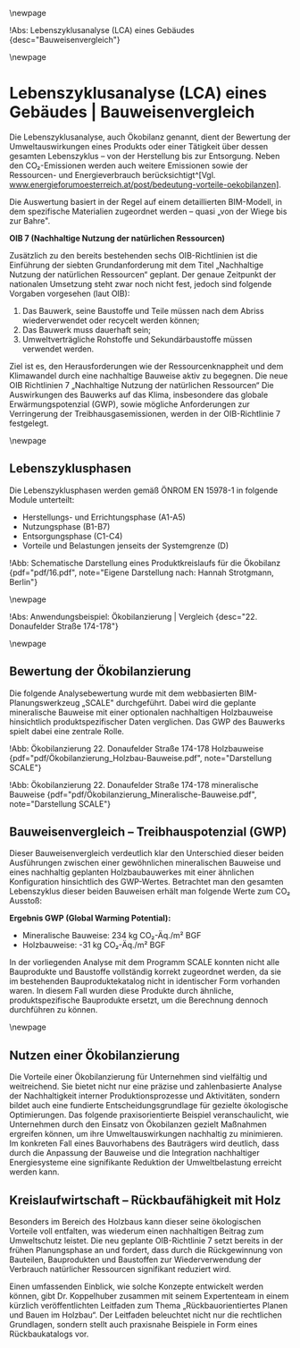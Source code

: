 \newpage

!Abs: Lebenszyklusanalyse (LCA) eines Gebäudes {desc="Bauweisenvergleich"}

\newpage

# Lebenszyklusanalyse (LCA) eines Gebäudes | Bauweisenvergleich

Die Lebenszyklusanalyse, auch Ökobilanz genannt, dient der Bewertung der Umweltauswirkungen eines Produkts oder einer Tätigkeit über dessen gesamten Lebenszyklus – von der Herstellung bis zur Entsorgung. Neben den CO₂-Emissionen werden auch weitere Emissionen sowie der Ressourcen- und Energieverbrauch berücksichtigt^[Vgl. www.energieforumoesterreich.at/post/bedeutung-vorteile-oekobilanzen].

Die Auswertung basiert in der Regel auf einem detaillierten BIM-Modell, in dem spezifische Materialien zugeordnet werden – quasi „von der Wiege bis zur Bahre".

**OIB 7 (Nachhaltige Nutzung der natürlichen Ressourcen)**

Zusätzlich zu den bereits bestehenden sechs OIB-Richtlinien ist die Einführung der siebten Grundanforderung mit dem Titel „Nachhaltige Nutzung der natürlichen Ressourcen“ geplant. Der genaue Zeitpunkt der nationalen Umsetzung steht zwar noch nicht fest, jedoch sind folgende Vorgaben vorgesehen (laut OIB):

1. Das Bauwerk, seine Baustoffe und Teile müssen nach dem Abriss wiederverwendet oder recycelt werden können;
2. Das Bauwerk muss dauerhaft sein;
3. Umweltverträgliche Rohstoffe und Sekundärbaustoffe müssen verwendet werden.

Ziel ist es, den Herausforderungen wie der Ressourcenknappheit und dem Klimawandel durch eine nachhaltige Bauweise aktiv zu begegnen. Die neue OIB Richtlinien 7 „Nachhaltige Nutzung der natürlichen Ressourcen“ Die Auswirkungen des Bauwerks auf das Klima, insbesondere das globale Erwärmungspotenzial (GWP), sowie mögliche Anforderungen zur Verringerung der Treibhausgasemissionen, werden in der OIB-Richtlinie 7 festgelegt.

\newpage

## Lebenszyklusphasen

Die Lebenszyklusphasen werden gemäß ÖNROM EN 15978-1 in folgende Module unterteilt:

- Herstellungs- und Errichtungsphase (A1-A5)
- Nutzungsphase (B1-B7)
- Entsorgungsphase (C1-C4)
- Vorteile und Belastungen jenseits der Systemgrenze (D)

!Abb: Schematische Darstellung eines Produktkreislaufs für die Ökobilanz {pdf="pdf/16.pdf", note="Eigene Darstellung nach: Hannah Strotgmann, Berlin"}

\newpage

!Abs: Anwendungsbeispiel: Ökobilanzierung | Vergleich {desc="22. Donaufelder Straße 174-178"}

\newpage

## Bewertung der Ökobilanzierung

Die folgende Analysebewertung wurde mit dem webbasierten BIM-Planungswerkzeug „SCALE" durchgeführt. Dabei wird die geplante mineralische Bauweise mit einer optionalen nachhaltigen Holzbauweise hinsichtlich produktspezifischer Daten verglichen. Das GWP des Bauwerks spielt dabei eine zentrale Rolle.

!Abb: Ökobilanzierung 22. Donaufelder Straße 174-178 Holzbauweise {pdf="pdf/Ökobilanzierung_Holzbau-Bauweise.pdf", note="Darstellung SCALE"}

!Abb: Ökobilanzierung 22. Donaufelder Straße 174-178 mineralische Bauweise {pdf="pdf/Ökobilanzierung_Mineralische-Bauweise.pdf", note="Darstellung SCALE"}

## Bauweisenvergleich – Treibhauspotenzial (GWP)

Dieser Bauweisenvergleich verdeutlich klar den Unterschied dieser beiden Ausführungen zwischen einer gewöhnlichen mineralischen Bauweise und eines nachhaltig geplanten Holzbaubauwerkes mit einer ähnlichen Konfiguration hinsichtlich des GWP-Wertes. Betrachtet man den gesamten Lebenszyklus dieser beiden Bauweisen erhält man folgende Werte zum CO₂ Ausstoß:

**Ergebnis GWP (Global Warming Potential):**

- Mineralische Bauweise: 234 kg CO₂-Äq./m² BGF
- Holzbauweise: -31 kg CO₂-Äq./m² BGF

In der vorliegenden Analyse mit dem Programm SCALE konnten nicht alle Bauprodukte und Baustoffe vollständig korrekt zugeordnet werden, da sie im bestehenden Bauproduktekatalog nicht in identischer Form vorhanden waren. In diesem Fall wurden diese Produkte durch ähnliche, produktspezifische Bauprodukte ersetzt, um die Berechnung dennoch durchführen zu können.

\newpage

## Nutzen einer Ökobilanzierung

Die Vorteile einer Ökobilanzierung für Unternehmen sind vielfältig und weitreichend. Sie bietet nicht nur eine präzise und zahlenbasierte Analyse der Nachhaltigkeit interner Produktionsprozesse und Aktivitäten, sondern bildet auch eine fundierte Entscheidungsgrundlage für gezielte ökologische Optimierungen. Das folgende praxisorientierte Beispiel veranschaulicht, wie Unternehmen durch den Einsatz von Ökobilanzen gezielt Maßnahmen ergreifen können, um ihre Umweltauswirkungen nachhaltig zu minimieren. Im konkreten Fall eines Bauvorhabens des Bauträgers wird deutlich, dass durch die Anpassung der Bauweise und die Integration nachhaltiger Energiesysteme eine signifikante Reduktion der Umweltbelastung erreicht werden kann.

## Kreislaufwirtschaft – Rückbaufähigkeit mit Holz

Besonders im Bereich des Holzbaus kann dieser seine ökologischen Vorteile voll entfalten, was wiederum einen nachhaltigen Beitrag zum Umweltschutz leistet. Die neu geplante OIB-Richtlinie 7 setzt bereits in der frühen Planungsphase an und fordert, dass durch die Rückgewinnung von Bauteilen, Bauprodukten und Baustoffen zur Wiederverwendung der Verbrauch natürlicher Ressourcen signifikant reduziert wird.

Einen umfassenden Einblick, wie solche Konzepte entwickelt werden können, gibt Dr. Koppelhuber zusammen mit seinem Expertenteam in einem kürzlich veröffentlichten Leitfaden zum Thema „Rückbauorientiertes Planen und Bauen im Holzbau“. Der Leitfaden beleuchtet nicht nur die rechtlichen Grundlagen, sondern stellt auch praxisnahe Beispiele in Form eines Rückbaukatalogs vor.
